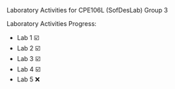Laboratory Activities for CPE106L (SofDesLab) 
Group 3


Laboratory Activities Progress:
- Lab 1  ☑️
- Lab 2  ☑️
- Lab 3  ☑️
- Lab 4  ☑️
- Lab 5  ❌
